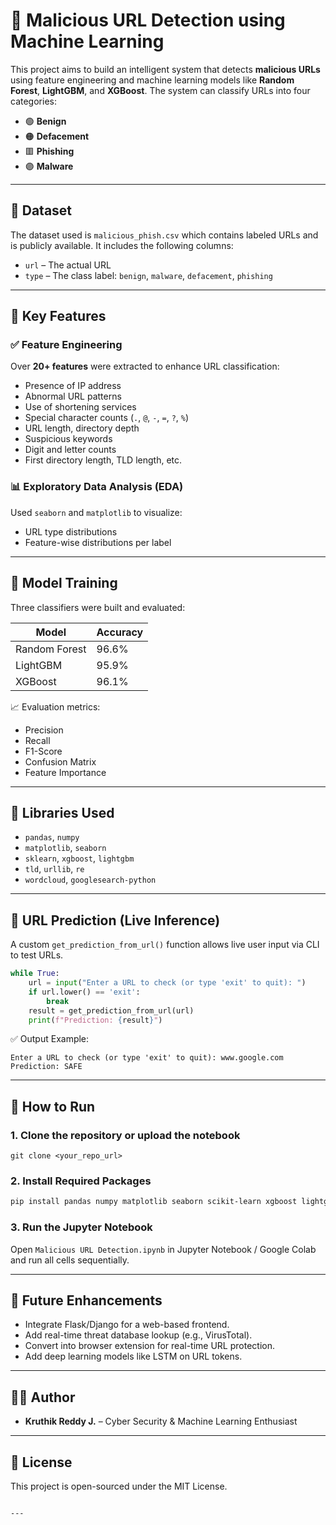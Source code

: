 # 🔐 Malicious URL Detection using Machine Learning

This project aims to build an intelligent system that detects **malicious URLs** using feature engineering and machine learning models like **Random Forest**, **LightGBM**, and **XGBoost**. The system can classify URLs into four categories:

- 🟢 **Benign**
- 🟠 **Defacement**
- 🟥 **Phishing**
- 🟣 **Malware**

---

## 📂 Dataset

The dataset used is `malicious_phish.csv` which contains labeled URLs and is publicly available. It includes the following columns:

- `url` – The actual URL
- `type` – The class label: `benign`, `malware`, `defacement`, `phishing`

---

## 🧠 Key Features

### ✅ Feature Engineering
Over **20+ features** were extracted to enhance URL classification:
- Presence of IP address
- Abnormal URL patterns
- Use of shortening services
- Special character counts (`.`, `@`, `-`, `=`, `?`, `%`)
- URL length, directory depth
- Suspicious keywords
- Digit and letter counts
- First directory length, TLD length, etc.

### 📊 Exploratory Data Analysis (EDA)
Used `seaborn` and `matplotlib` to visualize:
- URL type distributions
- Feature-wise distributions per label

---

## 🧪 Model Training

Three classifiers were built and evaluated:

| Model              | Accuracy |
|-------------------|----------|
| Random Forest      | 96.6%    |
| LightGBM           | 95.9%    |
| XGBoost            | 96.1%    |

📈 Evaluation metrics:
- Precision
- Recall
- F1-Score
- Confusion Matrix
- Feature Importance

---

## 🧰 Libraries Used

- `pandas`, `numpy`
- `matplotlib`, `seaborn`
- `sklearn`, `xgboost`, `lightgbm`
- `tld`, `urllib`, `re`
- `wordcloud`, `googlesearch-python`

---

## 🔮 URL Prediction (Live Inference)

A custom `get_prediction_from_url()` function allows live user input via CLI to test URLs.

```python
while True:
    url = input("Enter a URL to check (or type 'exit' to quit): ")
    if url.lower() == 'exit':
        break
    result = get_prediction_from_url(url)
    print(f"Prediction: {result}")
```

✅ Output Example:

```
Enter a URL to check (or type 'exit' to quit): www.google.com
Prediction: SAFE
```

---

## 🚀 How to Run

### 1. Clone the repository or upload the notebook

```
git clone <your_repo_url>
```

### 2. Install Required Packages

```bash
pip install pandas numpy matplotlib seaborn scikit-learn xgboost lightgbm wordcloud googlesearch-python tld
```

### 3. Run the Jupyter Notebook

Open `Malicious URL Detection.ipynb` in Jupyter Notebook / Google Colab and run all cells sequentially.

---

## 📌 Future Enhancements

* Integrate Flask/Django for a web-based frontend.
* Add real-time threat database lookup (e.g., VirusTotal).
* Convert into browser extension for real-time URL protection.
* Add deep learning models like LSTM on URL tokens.

---

## 👨‍💻 Author

* **Kruthik Reddy J.** – Cyber Security & Machine Learning Enthusiast

---

## 📜 License

This project is open-sourced under the MIT License.

```

---
